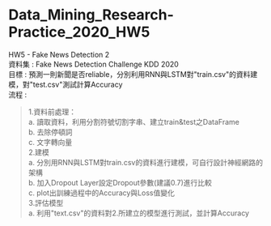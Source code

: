 # Data_Mining_Research-Practice_2020_HW5
HW5 - Fake News Detection 2  
資料集 : Fake News Detection Challenge KDD 2020  
目標 : 預測一則新聞是否reliable，分別利用RNN與LSTM對"train.csv"的資料建模，對"test.csv"測試計算Accuracy    
流程 :  
>1.資料前處理：  
a. 讀取資料，利用分割符號切割字串、建立train&test之DataFrame  
b. 去除停頓詞  
c. 文字轉向量  
2.建模  
a. 分別用RNN與LSTM對train.csv的資料進行建模，可自行設計神經網路的架構  
b. 加入Dropout Layer設定Dropout參數(建議0.7)進行比較  
c. plot出訓練過程中的Accuracy與Loss值變化  
3.評估模型  
a. 利用"text.csv"的資料對2.所建立的模型進行測試，並計算Accuracy  
